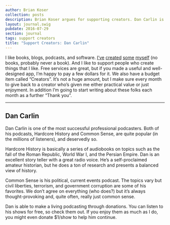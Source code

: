 ```yaml
---
author: Brian Koser
collection: posts
description: Brian Koser argues for supporting creators. Dan Carlin is his first example.
layout: journal.swig
pubdate: 2016-07-29
section: journal
tags: support creators
title: "Support Creators: Dan Carlin"
---
```

I like books, blogs, podcasts, and software. [I’ve](http://tto.koser.us) [created](https://github.com/briankoser) [some](http://briankoser.com/) [myself](http://koser.us) (no books, probably never a book). And I like to support people who create things that I like. Free services are great, but if you made a useful and well-designed app, I’m happy to pay a few dollars for it. We also have a budget item called “Creators”. It’s not a huge amount, but I make sure every month to give back to a creator who’s given me either practical value or just enjoyment. In addition I’m going to start writing about these folks each month as a further “Thank you”.

<hr class="fleuron">

## Dan Carlin

Dan Carlin is one of the most successful professional podcasters. Both of his podcasts, Hardcore History and Common Sense, are quite popular (in the millions of listeners), and deservedly so.

Hardcore History is basically a series of audiobooks on topics such as the fall of the Roman Republic, World War I, and the Persian Empire. Dan is an excellent story teller with a great radio voice. He’s a self-proclaimed amateur historian, but he does a ton of research and presents a balanced view of history.

Common Sense is his political, current events podcast. The topics vary but civil liberties, terrorism, and government corruption are some of his favorites. We don’t agree on everything (who does?) but it’s always thought-provoking and, quite often, really just common sense.

Dan is able to make a living podcasting through donations. You can listen to his shows for free, so check them out. If you enjoy them as much as I do, you might even donate $1/show to help him continue.